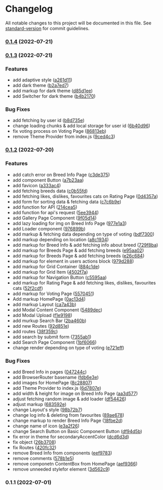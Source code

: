 # Changelog

All notable changes to this project will be documented in this file. See [standard-version](https://github.com/conventional-changelog/standard-version) for commit guidelines.

### [0.1.4](https://github.com/PavlinaAntipova/MI_2022_Front-end_test/compare/v0.1.3...v0.1.4) (2022-07-21)

### [0.1.3](https://github.com/PavlinaAntipova/MI_2022_Front-end_test/compare/v0.1.2...v0.1.3) (2022-07-21)


### Features

* add adaptive style ([a261d11](https://github.com/PavlinaAntipova/MI_2022_Front-end_test/commit/a261d11ae6e192d17217983e5eba67e9a4f34477))
* add dark theme ([b2a7ed7](https://github.com/PavlinaAntipova/MI_2022_Front-end_test/commit/b2a7ed747a10ff6c688f420ddbce8df79a6ad5c8))
* add markup for dark theme ([d85d1ee](https://github.com/PavlinaAntipova/MI_2022_Front-end_test/commit/d85d1eedc936daf32331221fc0872071824d0b2b))
* add Switcher for dark theme ([b4b2170](https://github.com/PavlinaAntipova/MI_2022_Front-end_test/commit/b4b2170a01453da0137e3ece5570a8186c0e9925))


### Bug Fixes

* add fetching by user id ([b8d735e](https://github.com/PavlinaAntipova/MI_2022_Front-end_test/commit/b8d735ea76d7ff8ab7d1612fbd3a0f9e09b79a54))
* change loading chunks & add local storage for user id ([6b40d96](https://github.com/PavlinaAntipova/MI_2022_Front-end_test/commit/6b40d96ad40472103af8597b5d0a95fe573135b5))
* fix voting process on Voting Page ([86813eb](https://github.com/PavlinaAntipova/MI_2022_Front-end_test/commit/86813eb5560e0e75aad08734126e2cfa1e07bee0))
* remove Theme Provider from index.js ([9ced4c3](https://github.com/PavlinaAntipova/MI_2022_Front-end_test/commit/9ced4c3bf4a4166c21f56dfcdcf8e3ccb171f8e3))

### [0.1.2](https://github.com/PavlinaAntipova/MI_2022_Front-end_test/compare/v0.1.1...v0.1.2) (2022-07-20)


### Features

* add catch error on Breed Info Page ([c3de375](https://github.com/PavlinaAntipova/MI_2022_Front-end_test/commit/c3de375598b48720986377bb5fc2ba84a4dad416))
* add component Button ([a7b23aa](https://github.com/PavlinaAntipova/MI_2022_Front-end_test/commit/a7b23aabacbf5404157bd5118518292555b99b30))
* add favicon ([a333ac4](https://github.com/PavlinaAntipova/MI_2022_Front-end_test/commit/a333ac4246419c18964c09e00c5b2dfe85160f51))
* add fetching breeds data ([c0b55fd](https://github.com/PavlinaAntipova/MI_2022_Front-end_test/commit/c0b55fd2ac1a44323fbd87e5b5dcd6ad87f3a042))
* add fetching likes, dislikes, favourites cats on Rating Page ([0d4357a](https://github.com/PavlinaAntipova/MI_2022_Front-end_test/commit/0d4357af5cd66e2a0945d3e6bbca8f6467c06803))
* add form for sorting data & fetching data ([c7c6b9e](https://github.com/PavlinaAntipova/MI_2022_Front-end_test/commit/c7c6b9e2816eefebbec36a250e7cf51ab7beaeac))
* add function for API ([214cea5](https://github.com/PavlinaAntipova/MI_2022_Front-end_test/commit/214cea5e7bbabeb48446ae86aee8206a8f42a53a))
* add function for api's request ([5ee3944](https://github.com/PavlinaAntipova/MI_2022_Front-end_test/commit/5ee39448e296be0ddfd4aa872745a4b35ff92e02))
* add Gallery Page Component ([9f05d14](https://github.com/PavlinaAntipova/MI_2022_Front-end_test/commit/9f05d14b7b8d5dddb0cc46382c2ebba51bf01ab3))
* add lazy loading for img on Breed Info Page ([977e1a3](https://github.com/PavlinaAntipova/MI_2022_Front-end_test/commit/977e1a36a8c5804dfd6f87d46093d2e4b6818fb0))
* add Loader component ([976899b](https://github.com/PavlinaAntipova/MI_2022_Front-end_test/commit/976899b1618dc0b102eeb07c46652d166f013930))
* add markup & fetching data depending on type of voting ([bdf7300](https://github.com/PavlinaAntipova/MI_2022_Front-end_test/commit/bdf7300026036868d286b6ce723d36fa544fa7c8))
* add markup depending on location ([a8c1934](https://github.com/PavlinaAntipova/MI_2022_Front-end_test/commit/a8c19341af34de0129e5b69534d787a26b2512a8))
* add markup for Breed Info & add fetching info about breed ([729f8ba](https://github.com/PavlinaAntipova/MI_2022_Front-end_test/commit/729f8ba7a00cd7b83ab052b1bf289e5d4395c186))
* add markup for Breeds Page & add fetching breeds ([e95aa02](https://github.com/PavlinaAntipova/MI_2022_Front-end_test/commit/e95aa02732802796d9ed97aae8099cdccce3bc45))
* add markup for Breeds Page & add fetching breeds ([e26c684](https://github.com/PavlinaAntipova/MI_2022_Front-end_test/commit/e26c684e737526fba47c672b499ec70d4112bc40))
* add markup for element in users actions block ([979d288](https://github.com/PavlinaAntipova/MI_2022_Front-end_test/commit/979d2885452a6ef64e74dd529f7d8a21cd748e59))
* add markup for Grid Container ([884c1de](https://github.com/PavlinaAntipova/MI_2022_Front-end_test/commit/884c1de20db94058f8946f2be1bd4be178e92047))
* add markup for Grid Item ([4502f7a](https://github.com/PavlinaAntipova/MI_2022_Front-end_test/commit/4502f7a7236ee14d1dec6baab662379b45199c51))
* add markup for Navigation Button ([c5595aa](https://github.com/PavlinaAntipova/MI_2022_Front-end_test/commit/c5595aa72284db7811779bdc37d5ed83a334eba3))
* add markup for Rating Page & add fetching likes, dislikes, favourites cats ([52f2cdf](https://github.com/PavlinaAntipova/MI_2022_Front-end_test/commit/52f2cdf223f2750819ccd4aa62e971db6ad3d41e))
* add markup for Voting Page ([5570451](https://github.com/PavlinaAntipova/MI_2022_Front-end_test/commit/5570451400a58ddc57ed383d042f931d86581756))
* Add markup HomePage ([0ac13d4](https://github.com/PavlinaAntipova/MI_2022_Front-end_test/commit/0ac13d4fb43096d0876a141cfd3fef6178909265))
* add markup Layout ([ca7a43b](https://github.com/PavlinaAntipova/MI_2022_Front-end_test/commit/ca7a43b7fdbc7c0a55493aed1e47c9b0e7492cef))
* add Modal Content Component ([5489dec](https://github.com/PavlinaAntipova/MI_2022_Front-end_test/commit/5489dec86e78a44f2451a6e4bd7f6c710f75f311))
* add Modal Upload ([f1e9198](https://github.com/PavlinaAntipova/MI_2022_Front-end_test/commit/f1e91982e2fb18de068b48f089601bff17393627))
* add murkup Search Bar ([2ba460b](https://github.com/PavlinaAntipova/MI_2022_Front-end_test/commit/2ba460b94620a221f765e3afe3c64b8ea7360158))
* add new Routes ([92d851e](https://github.com/PavlinaAntipova/MI_2022_Front-end_test/commit/92d851e9632409e24580f17d698e123f78986b61))
* add routes ([38f359c](https://github.com/PavlinaAntipova/MI_2022_Front-end_test/commit/38f359ca672586c5408f118742eea6cbe76d3a95))
* add search by submit form ([7355ab1](https://github.com/PavlinaAntipova/MI_2022_Front-end_test/commit/7355ab18bc7a99892c960c6d8b9e7c299ce20bca))
* add Search Page Component ([1bf6066](https://github.com/PavlinaAntipova/MI_2022_Front-end_test/commit/1bf60665b2ac1db5c5c79cc173f724a0f94160bb))
* change render depending on type of voting ([e721eff](https://github.com/PavlinaAntipova/MI_2022_Front-end_test/commit/e721eff67c143059a15361836057fb353f3b4674))


### Bug Fixes

* add Breed Info in pages ([047244c](https://github.com/PavlinaAntipova/MI_2022_Front-end_test/commit/047244c1f1471716274b411b6b067c59115e82bf))
* add BrowserRouter basename ([fdb6e3e](https://github.com/PavlinaAntipova/MI_2022_Front-end_test/commit/fdb6e3ed00525d48b84d1903291a49be4caeecf4))
* add images for HomePage ([8c28807](https://github.com/PavlinaAntipova/MI_2022_Front-end_test/commit/8c288077fe13f66be487d02cd5d5382ec035117c))
* add Theme Provider to index.js ([6d7807e](https://github.com/PavlinaAntipova/MI_2022_Front-end_test/commit/6d7807e5bf32eb47625daeb3d00d7c59578b8699))
* add width & height for image on Breed Info Page ([aa3d577](https://github.com/PavlinaAntipova/MI_2022_Front-end_test/commit/aa3d577bdc0821226fe1cb2f1ec266e61d120ff2))
* adjust fetching random image & add loader ([df54426](https://github.com/PavlinaAntipova/MI_2022_Front-end_test/commit/df5442633b99f8eb9bff6f945e4219b77a888c62))
* adjust markup ([683592e](https://github.com/PavlinaAntipova/MI_2022_Front-end_test/commit/683592e341d1e34e53a85536da1298a325c17252))
* change Layout's style ([98b72b7](https://github.com/PavlinaAntipova/MI_2022_Front-end_test/commit/98b72b76d84d4092348dca3ddfc44b92662327fc))
* change log info & deleting from favourites ([89ae678](https://github.com/PavlinaAntipova/MI_2022_Front-end_test/commit/89ae6781220bd9348c0b9cdeebee9bd7139df62a))
* change markup to render Breed Info Page ([18fbe2d](https://github.com/PavlinaAntipova/MI_2022_Front-end_test/commit/18fbe2d6d90eeb848bc2fe48942f48579b5f3a80))
* change name of icon ([e3a2f26](https://github.com/PavlinaAntipova/MI_2022_Front-end_test/commit/e3a2f264085e072732d9387bd6858ed67ae72dfb))
* change Search Button on Basic Component Button ([df94d5b](https://github.com/PavlinaAntipova/MI_2022_Front-end_test/commit/df94d5b3290393327e5fe2cc2b8d389d2ba26cab))
* fix error in theme for secondaryAccentColor ([dcd6d3d](https://github.com/PavlinaAntipova/MI_2022_Front-end_test/commit/dcd6d3dbf351e687f4926cc8be831fa1cb4bf2e7))
* fix object ([26b3708](https://github.com/PavlinaAntipova/MI_2022_Front-end_test/commit/26b3708c03c27d419f0b05e8501b2a4fe1ce38ec))
* fix Routes ([420fc32](https://github.com/PavlinaAntipova/MI_2022_Front-end_test/commit/420fc326a61f1f442c5c4b10bab1f8d921b49819))
* remove Breed Info from components ([eef9783](https://github.com/PavlinaAntipova/MI_2022_Front-end_test/commit/eef9783393e3464d9f2caa021a9dbe4dbd97f841))
* remove comments ([578b1e5](https://github.com/PavlinaAntipova/MI_2022_Front-end_test/commit/578b1e526e8eb7dc47aa98264c5cd3f2df6e5eaa))
* remove componetn ContentBox from HomePage ([aef9366](https://github.com/PavlinaAntipova/MI_2022_Front-end_test/commit/aef9366ad9228322d999c434a251a815f00651c3))
* remove unneeded stylefor element ([3d562c9](https://github.com/PavlinaAntipova/MI_2022_Front-end_test/commit/3d562c91693cd5df1cf389e5b15a85ae87566bc1))

### 0.1.1 (2022-07-01)
